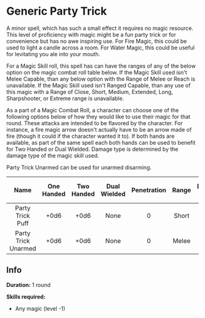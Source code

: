 # Generic Party Trick

A minor spell, which has such a small effect it requires no magic resource. This level of proficiency with magic might be a fun party trick or for convenience but has no awe inspiring use. For Fire Magic, this could be used to light a candle across a room. For Water Magic, this could be useful for levitating you ale into your mouth.

For a Magic Skill roll, this spell has can have the ranges of any of the below option on the magic combat roll table below. If the Magic Skill used isn't Melee Capable, than any below option with the Range of Melee or Reach is unavailable. If the Magic Skill used isn't Ranged Capable, than any use of this magic with a Range of Close, Short, Medium, Extended, Long, Sharpshooter, or Extreme range is unavailable.

As a part of a Magic Combat Roll, a character can choose one of the following options below of how they would like to use their magic for that round. These attacks are intended to be flavored by the character. For instance, a fire magic arrow doesn't actually have to be an arrow made of fire (though it could if the character wanted it to). If both hands are available, as part of the same spell each both hands can be used to benefit for Two Handed or Dual Wielded. Damage type is determined by the damage type of the magic skill used.

Party Trick Unarmed can be used for unarmed disarming.

|        Name         | One<br />Handed | Two<br />Handed | Dual<br />Wielded | Penetration | Range | Damage<br />Types | Engageable<br />Opponents | Area Of<br />Effect | Resource<br />Class |
| :-----------------: | :-------------: | :-------------: | :---------------: | :---------: | :---: | :---------------: | :-----------------------: | :-----------------: | :-----------------: |
|  Party Trick Puff   |      +0d6       |      +0d6       |       None        |      0      | Short |                   |         Standard          |        None         |  0 Magic Resource   |
| Party Trick Unarmed |      +0d6       |      +0d6       |       None        |      0      | Melee |                   |           Rapid           |        None         |  0 Magic Resource   |

## Info

**Duration:** 1 round

**Skills required:**

- Any magic (level -1)
